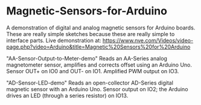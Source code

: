 # Magnetic-Sensors-for-Arduino
A demonstration of digital and analog magnetic sensors for Arduino boards.
These are really simple sketches because these are really simple to interface parts.
Live demonstration at:
https://www.nve.com/Videos/video-page.php?video=Arduino&title=Magnetic%20Sensors%20for%20Arduino
 
"AA-Sensor-Output-to-Meter-demo"
Reads an AA-Series analog magnetometer sensor, amplifies and corrects offset using an 
Arduino Uno. Sensor OUT+ on IO0 and OUT- on IO1. Amplified PWM output on IO3.
 
"AD-Sensor-LED-demo"
Reads an open-collector AD-Series digital magnetic sensor with an Arduino Uno. 
Sensor output on IO2; the Arduino drives an LED (through a series resistor) on IO13.
